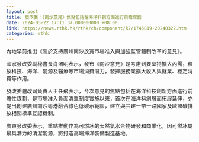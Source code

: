 ```yaml
---
layout: post
title: 發改委：《南沙意見》焦點包括在海洋科創方面進行前瞻謀劃
date: 2024-03-22 17:11:37.000000000 +08:00
link: https://news.rthk.hk/rthk/ch/component/k2/1745819-20240322.htm
categories: rthk
---
```


內地早前推出《關於支持廣州南沙放寬市場准入與加強監管體制改革的意見》。

國家發改委副秘書長肖渭明表示，發布《南沙意見》是考慮到要堅持擴大內需，釋放科技、海洋、能源及醫療等市場消費潛力，發揮服務業擴大收入與就業、穩定消費等作用。

發改委體改司負責人王任飛表示，今次意見的焦點包括在海洋科技創新方面進行前瞻性謀劃，是市場准入負面清單制度實施以來，首次在海洋科創層面拓展延伸，亦提出創建廣州南沙粵港融合綠色低碳示範區，建立與共建一帶一路國家及歐盟碳排放相關標準互認機制。

廣東發改委表示，重點推動作為可燃冰的天然氣水合物研發和商業化，因可燃冰屬最具潛力的清潔能源，將打造高端海洋裝備製造基地。
